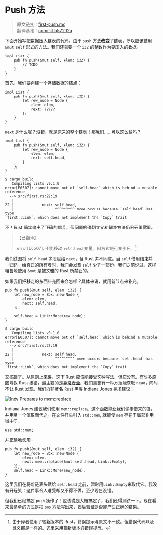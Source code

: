 # Push 方法

> 原文链接：[first-push.md](https://github.com/rust-unofficial/too-many-lists/blob/master/src/first-push.md) <br>
> 翻译基准：[commit b57202a](https://github.com/rust-unofficial/too-many-lists/blob/b57202a5e01b50e4217b85af3d89f49f612dcbae/src/first-push.md)

下面开始写把数据压入链表的代码。由于 `push` 方法**改变**了链表，所以应该使用 `&mut self` 形式的方法。我们还需要一个 `i32` 的整数作为要压入的数据。

``` rust, ignore
impl List {
    pub fn push(&mut self, elem: i32) {
        // TODO
    }
}
```

首先，我们要创建一个存储数据的结点：

``` rust, ignore
impl List {
    pub fn push(&mut self, elem: i32) {
        let new_node = Node {
            elem: elem,
            next: ?????
        };
    }
}
```

`next` 是什么呢？没错，就是原来的整个链表！那我们……可以这么做吗？

``` rust, ignore
impl List {
    pub fn push(&mut self, elem: i32) {
        let new_node = Node {
            elem: elem,
            next: self.head,
        }
    };
}
```

``` text
$ cargo build
   Compiling lists v0.1.0
error[E0507]: cannot move out of `self.head` which is behind a mutable reference
  --> src/first.rs:22:19
   |
22 |             next: self.head,
   |                   ^^^^^^^^^ move occurs because `self.head` has type
`first::Link`, which does not implement the `Copy` trait
```

不！Rust 确实输出了正确的信息，但问题的确切含义和解决方法仍旧云里雾里。

> 【已翻译】
>
> error[E0507]: 不能移动 `self.head` 变量，因为它是可变引用。[^1]

我们试图将 `self.head` 字段赋给 `next`，但 Rust 并不同意。当 `self` 借用结束并「归还」给真正的所有者时，我们会发现 `self` 少了一部份。我们之前说过，这样粗鲁地使用 `&mut` 是被文雅的 Rust 所禁止的。

如果我们把移走的东西补充回来会怎样？具体来说，就用新节点来补充。

``` rust, ignore
pub fn push(&mut self, elem: i32) {
    let new_node = Box::new(Node {
        elem: elem,
        next: self.head,
    });

    self.head = Link::More(new_node);
}
```

``` text
$ cargo build
   Compiling lists v0.1.0
error[E0507]: cannot move out of `self.head` which is behind a mutable reference
  --> src/first.rs:22:19
   |
22 |             next: self.head,
   |                   ^^^^^^^^^ move occurs because `self.head` has type
`first::Link`, which does not implement the `Copy` trait
```

又搞砸了。从原则上来讲，这下 Rust 应该能接受这种写法，但它没有。有许多原因导致 Rust 报错，最主要的是[异常安全][es]。我们需要有一种方法能获取 `head`，同时不让 Rust 发现。我们向非著名 Rust 黑客 Indiana Jones 寻求建议：

![Indy Prepares to mem::replace][indy]

Indiana Jones 建议我们使用 `mem::replace`。这个函数能让我们偷走借来的值，并用另一个值取而代之。在文件开头引入 `std::mem`, 就能使 `mem` 存在于局部作用域中了：

``` rust, ignore
use std::mem;
```

并正确地使用：

``` rust, ignore
pub fn push(&mut self, elem: i32) {
    let new_node = Box::new(Node {
        elem: elem,
        next: mem::replace(&mut self.head, Link::Empty),
    });
    self.head = Link::More(new_node);
}
```

这里我们在将新链表头赋给 `self.head` 之前，暂时用`Link::Empty`来取代它。我没有开玩笑：这件事令人难受却又不得不做，至少现在没错。

但我们已经搞定 `push` 操作了！应该说是大概搞定了，我们还得测试一下。现在看来最简单的方式是把 `pop` 方法写出来，然后验证是否能产生正确的结果。

[^1]: 由于译者使用了较新版本的 Rust，错误提示与原文不一致。但错误代码以及含义都是一样的。这里采用较新版本的错误提示。

[es]: https://doc.rust-lang.org/nightly/nomicon/exception-safety.html
[indy]: https://s3.ax1x.com/2020/12/03/DTI7QA.gif
